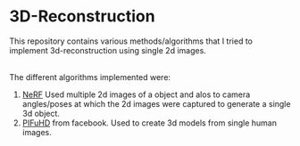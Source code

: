 # 3D-Reconstruction
This repository contains various methods/algorithms that I tried to implement 3d-reconstruction using single 2d images. <br>
 <br>
 
 The different algorithms implemented were: <br>
 1. [NeRF](https://github.com/chakshu-dhannawat/3D-Reconstruction/blob/main/Tiny_Nerf.ipynb) Used multiple 2d images of a object and alos to camera angles/poses at which the 2d images were captured to generate a single 3d object.<br>
 2. [PIFuHD](https://github.com/chakshu-dhannawat/3D-Reconstruction/blob/main/PIFuHD_v1_Demo_try.ipynb) from facebook. Used to create 3d models from single human images.<br>
